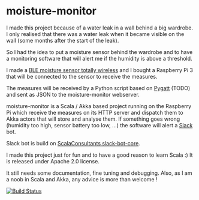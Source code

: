 # moisture-monitor
I made this project because of a water leak in a wall behind a big wardrobe. I only realised that there was a water leak when it became visible on the wall (some months after the start of the leak).

So I had the idea to put a moisture sensor behind the wardrobe and to have a monitoring software that will alert me if the humidity is above a threshold.

I made a [BLE moisture sensor totally wireless](https://github.com/lcor1979/moisture-monitor-sensor) and I bought a Raspberry Pi 3 that will be connected to the sensor to receive the measures.

The measures will be received by a Python script based on [Pygatt](https://github.com/peplin/pygatt) (TODO) and sent as JSON to the moisture-monitor webserver.

moisture-monitor is a Scala / Akka based project running on the Raspberry Pi which receive the measures on its HTTP server and dispatch them to Akka actors that will store and analyse them. If something goes wrong (humidity too high, sensor battery too low, ...) the software will alert a [Slack](https://slack.com) bot.

Slack bot is build on [ScalaConsultants slack-bot-core](https://github.com/ScalaConsultants/scala-slack-bot-core).

I made this project just for fun and to have a good reason to learn Scala :)
It is released under Apache 2.0 license.

It still needs some documentation, fine tuning and debugging.
Also, as I am a noob in Scala and Akka, any advice is more than welcome !

[![Build Status](https://travis-ci.org/lcor1979/moisture-monitor.svg?branch=master)](https://travis-ci.org/lcor1979/moisture-monitor)
